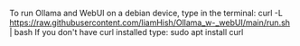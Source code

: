 To run Ollama and WebUI on a debian device, type in the terminal:
curl -L https://raw.githubusercontent.com/liamHish/Ollama_w-_webUI/main/run.sh | bash
If you don't have curl installed type:
sudo apt install curl
